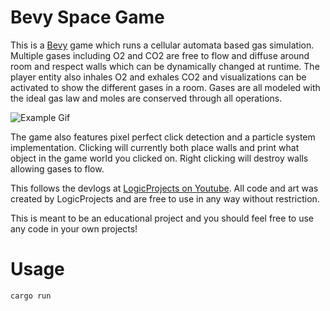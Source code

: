 # Bevy Space Game

This is a [Bevy](https://bevyengine.org/) game which runs a cellular automata based gas simulation.  Multiple gases including O2 and CO2 are free to flow and diffuse around room and respect walls which can be dynamically changed at runtime.  The player entity also inhales O2 and exhales CO2 and visualizations can be activated to show the different gases in a room.  Gases are all modeled with the ideal gas law and moles are conserved through all operations.  

![Example Gif](gifs/gas_sample.gif)

The game also features pixel perfect click detection and a particle system implementation. Clicking will currently both place walls and print what object in the game world you clicked on.  Right clicking will destroy walls allowing gases to flow.

This follows the devlogs at [LogicProjects on Youtube](https://www.youtube.com/watch?v=z62OTMVL6Xhttps://www.youtube.com/watch?v=z62OTMVL6X00).
All code and art was created by LogicProjects and are free to use in any way without restriction.  

This is meant to be an educational project and you should feel free to use any code in your own projects!

# Usage

```
cargo run
```
